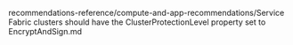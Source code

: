 recommendations-reference/compute-and-app-recommendations/Service Fabric clusters should have the ClusterProtectionLevel property set to EncryptAndSign.md